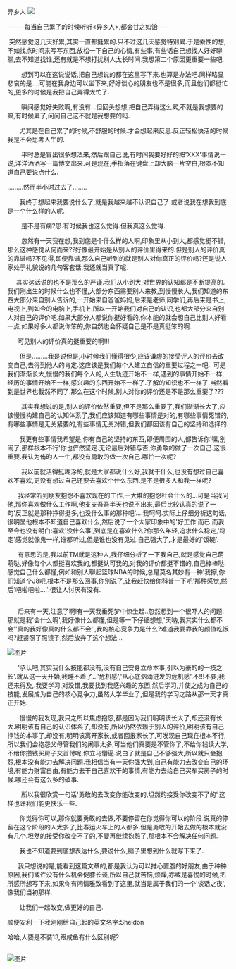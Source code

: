 异乡人 ![](https://y.gtimg.cn/music/photo_new/T002R90x90M000000mR8hY0Kmwwx.jpg) 

\------每当自己累了的时候听听<异乡人>,都会甘之如饴-----

 突然感觉这几天好累,其实一直都挺累的.只不过这几天感觉特别累.于是索性的想,不如找点时间来写写东西,放松一下自己的心情,有些事,有些话自己想找人好好聊聊,去不知道找谁,还有就是不想打扰别人太长时间.我想第二个原因更重要一些吧.  

        想到可以在这说说话,把自己想说的都在这里写下来.也算是办法吧.同样略显悲哀的是....可能在我身边可以坐下来,好好谈心的朋友也不是很多,而且他们都挺忙的,更多的时候是我把自己弄得太忙了.

        瞬间感觉好失败啊,有没有...但回头想想,把自己弄得这么累,不就是我想要的嘛,有时候累了,问问自己这不就是我想要的吗.

       尤其是在自己累了的时候,不舒服的时候.才会想起来反思.反正轻松快活的时候我是不会思考人生的.

        平时总是冒出很多想法来,然后跟自己说,有时间我要好好的把'XXX'事情说一说,洋洋洒洒写一篇博文出来.可是现在,手指落在键盘上却大脑一片空白,根本不知道自己要说点什么.

.........然而半小时过去了........

       我终于想起来我要说什么了,就是我越来越不认识自己了.或者说我在想我到底是一个什么样的人呢.

        是不是有病?恩.有时候我也这么觉得.但我真这么觉得.

        忽然有一天我在想,我到底是个什么样的人啊,印象里从小到大,都感觉挺不错,那么这种感觉从何而来??好像最开始是从别人的评价里得来的.但是别人的评价真的靠谱吗?不见得,即便靠谱,那么自己听到的就是别人对你真正的评价吗?还是说人家处于礼貌说的几句客套话,我还就当真了呢.

     其实这话说的也不是那么的严谨.我们从小到大,对世界的认知都是不断提高的.我们刚出生的时候什么也不懂,大部分东西需要别人来教,到慢慢长大,我们知道的东西大部分来自别人告诉的,一开始来自爸爸妈妈,后来是老师,同学们,再后来是书上,电视上,到如今的电脑上,手机上.所以一开始我们对自己的认识,也都大部分来自别人对自己的评价吧.如果大部分人都说你挺好看的,你本能的就会想自己比别人好看一点.如果好多人都说你笨的,你自然也会怀疑自己是不是真挺笨的啊.

      可见别人的评价真的挺重要的啊!!!

       但是.........我是说但是,小时候我们懂得很少,应该谦虚的接受评人的评价去改变自己,去得到他人的肯定.这应该是我们每个人建立自信的重要过程之一吧.  可是我们渐渐长大,慢慢的我们每个人的,人生轨迹开始不一样,遇到的事情开始不一样,经历的事情开始不一样,感兴趣的东西开始不一样了.了解的知识也不一样了,当然看到是世界也截然不同了.那么在这个时候,别人对你的评价还是不是那么重要了???

        其实我想说的是,别人的评价依然重要,但不是那么重要了,我们渐渐长大了,应该慢慢构建自己的认知体系了,我们应该知道有哪些事情是对的,有哪些事情死错的,有哪些事情是无关紧要的,有些事情无关对错,但我们都因该有自己的坚持和选择的.

       我更有些事情我希望是,你有自己的坚持的东西,即便周围的人,都告诉你'嘿,别闹了,那样根本不行'你也俨然坚定.无论最后对错与否,你勇敢的做了一次自己.这很重要.我认为侑旳人一生,都没有勇敢的做一次自己.哪怕一次呢?

        我以前就活得挺糊涂的,就是大家都说什么好,我就干什么,也没有想过自己喜欢不喜欢,更没有想过自己还要去喜欢个什么东西.是不是很多人和我一样呢?

      我经常听到朋友抱怨不喜欢现在的工作,一大堆的抱怨社会什么的...可是当我问他,那你喜欢做什么工作啊,他支支吾吾半天也说不出来,最后比较认真的说了一句'反正就是那种挣得挺多,也没什么事的那种吧'....我呵呵.实际上仔细分析这句话,很明显他根本不知道自己喜欢什么,然后说了一个大家印象中的'好工作'而已.而我至今也没有明白:喜欢'没什么事',到底是在喜欢什么?你那么年轻,追求什么稳定,'稳定'感觉就像鬼一样,谁都听过,但是谁也没有见过.自己强大了,才是最好的'饭碗'.

      有意思的是,我以前TM就是这种人,我仔细分析了一下我自己,就是感觉自己萌萌哒,好像每个人都挺喜欢我的,都挺认可我的,对我的评价都挺不错的,自己棒棒哒.感觉自己什么都懂,例如和别人聊起篮球NBA的时候,总是莫名其妙有一种'我擦,你们知道个J8吧,根本不是那么回事,你别说了,让我赶快给你科普一下吧'那种感觉,然后'吧啦吧啦....'.很让人讨厌有没有.

![图片](data:image/gif;base64,iVBORw0KGgoAAAANSUhEUgAAAAEAAAABCAYAAAAfFcSJAAAADUlEQVQImWNgYGBgAAAABQABh6FO1AAAAABJRU5ErkJggg==)  

      后来有一天,注意了啊!有一天我垂死梦中惊坐起..忽然想到一个很吓人的问题.那就是我'会什么啊',我好像什么都懂,但是等一下仔细想想,'天呐,我其实什么都不会''真的我好像真的什么都不会'',我的核心竞争力是什么?难道我要靠我的颜值吃饭吗?赶紧照了照镜子,然后放弃了这个想法...  

![图片](https://mmbiz.qpic.cn/mmbiz_jpg/QSq82UeQT6C7oC18bHf5l536M9VrgdAOvENqY4anGwcjb8fteEGEn6dFcNsL5BWw71zDaL6UsblX1RdKaXQ4cg/640?wx_fmt=jpeg&tp=webp&wxfrom=5&wx_lazy=1&wx_co=1)  

      '承认吧,其实我什么技能都没有,没有自己安身立命本事,引以为豪的的一技之长'.就从这一天开始,我睡不着了...'危机感','从心底汹涌迸发的危机感'.不!!!不要,我还来得及,.我要学习,对没错,我要找到我感兴趣的东西,然后学习,并使之成为自己的技能,发展成为自己的核心竞争力,虽然大学毕业了,但是我的学习之路从那一天才真正开始.

       慢慢的我发现,我只之所以焦虑抱怨,都是因为我们明明该长大了,却还没有长大.明明该有自己的认识体系了,却没有,所以仍然依赖于别人的评价,明明该有自己挣钱的本事了,却没有,明明该离开家长,或者回报家长了,可发现自己现在根本不行,所以我们会抱怨父母管我们的闲事太多,可当他们真要是不管你了,不给你钱读大学,不给你攒钱买房子交首付呢,你立马懵逼.说白了就是自己不够强大,所以就只会抱怨,根本没有能力去解决问题.我相信当有一天你强大到,自己有能力去改变自己的环境,有能力财富自由,有能力去干自己喜欢干的事情,有能力去给自己买车买房子的时候.哪还会有这么多的破事.

        所以我很欣赏一句话'勇敢的去改变你能改变的,坦然的接受你改变不了的'.这样也许我们能更快乐一些.

       你觉得你可以,那你就要勇敢的去做,不要停留在你觉得你可以的阶段.说真的停留在这个阶段的人太多了,比春运火车上的人都多.但是勇敢的开始去做的根本就没有几个.坦然的接受你改变不了的,不要再继续抱怨了,那根本不会解决任何问题.

       我也不知道要到底想表达什么,要说什么,脑子里想到什么就写下来了.

      我只想说的是,能看到这篇文章的,都是我认为可以推心置腹的好朋友,由于种种原因,我们或许没有什么机会促膝长谈,所以自己就苦恼,烦躁,亦或是喜悦的时候,把所感所想写下来,如果你有闲情雅致看到了这里,就当是属于我们的一个'谈话之夜',像我们当初那样.

       让我们一起改变,做更好的自己.

顺便安利一下我刚刚给自己起的英文名字:Sheldon      

哈哈,人要是不装13,跟咸鱼有什么区别呢?

![图片](data:image/gif;base64,iVBORw0KGgoAAAANSUhEUgAAAAEAAAABCAYAAAAfFcSJAAAADUlEQVQImWNgYGBgAAAABQABh6FO1AAAAABJRU5ErkJggg==)  

![图片](https://mmbiz.qpic.cn/mmbiz_jpg/QSq82UeQT6AFyOqHO3q4Wz7AocQQxMULq0wOwGK0cicFCFzD3ljFeA6wvWm1vy9ayibCcF5BTKVc4gwEn0QKnPrw/640?wx_fmt=jpeg&tp=webp&wxfrom=5&wx_lazy=1&wx_co=1)